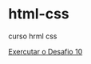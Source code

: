 # html-css
 
 curso hrml css
 
<a href="https://fililpe.github.io\html-css"> Exercutar o Desafio 10</a>
